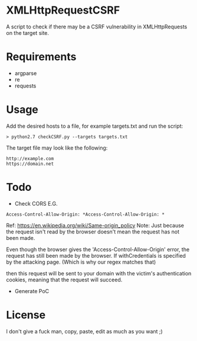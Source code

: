 # XMLHttpRequestCSRF
A script to check if there may be a CSRF vulnerability in XMLHttpRequests on the target site.


#  Requirements

- argparse
- re
- requests


# Usage

Add the desired hosts to a file, for example targets.txt and run the script:

```> python2.7 checkCSRF.py --targets targets.txt```

The target file may look like the following:

```> cat targets.txt
http://example.com
https://domain.net
```

# Todo

- Check CORS E.G.

``` 
Access-Control-Allow-Origin: *Access-Control-Allow-Origin: *
```
Ref: https://en.wikipedia.org/wiki/Same-origin_policy
Note: Just because the request isn't read by the browser doesn't mean the request has not been made.

Even though the browser gives the 'Access-Control-Allow-Origin' error, the request has still been made by the browser. If withCredentials is specified by the attacking page. (Which is why our regex matches that)

then this request will be sent to your domain with the victim's authentication cookies, meaning that the request will succeed.

- Generate PoC


# License

I don't give a fuck man, copy, paste, edit as much as you want ;)
